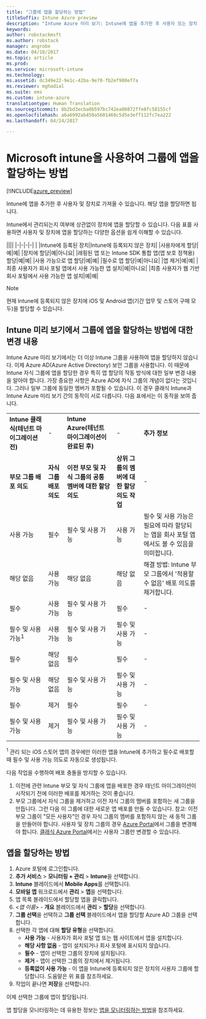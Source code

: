 ```yaml
---
title: "그룹에 앱을 할당하는 방법"
titleSuffix: Intune Azure preview
description: "Intune Azure 미리 보기: Intune에 앱을 추가한 후 사용자 또는 장치 그룹에 할당할 수 있습니다."
keywords: 
author: robstackmsft
ms.author: robstack
manager: angrobe
ms.date: 04/18/2017
ms.topic: article
ms.prod: 
ms.service: microsoft-intune
ms.technology: 
ms.assetid: dc349e22-9e1c-42ba-9e70-fb2ef980ef7a
ms.reviewer: mghadial
ms.suite: ems
ms.custom: intune-azure
translationtype: Human Translation
ms.sourcegitcommit: 8b2bd3ecba0b597bc742ea08872ffe8fc58155cf
ms.openlocfilehash: a6a6992ab450a5601468c5d5e3eff112fc7ea222
ms.lasthandoff: 04/24/2017

---
```


# <a name="how-to-assign-apps-to-groups-with-microsoft-intune"></a>Microsoft intune을 사용하여 그룹에 앱을 할당하는 방법

[!INCLUDE[azure_preview](../includes/azure_preview.md)]

Intune에 앱을 추가한 후 사용자 및 장치로 가져올 수 있습니다. 해당 앱을 할당하면 됩니다.

Intune에서 관리되는지 여부에 상관없이 장치에 앱을 할당할 수 있습니다. 다음 표를 사용하면 사용자 및 장치에 앱을 할당하는 다양한 옵션을 쉽게 이해할 수 있습니다.

||||
|-|-|-|-|
|&nbsp;|Intune에 등록된 장치|Intune에 등록되지 않은 장치|
|사용자에게 할당|예|예|
|장치에 할당|예|아니요|
|래핑된 앱 또는 Intune SDK 통합 앱(앱 보호 정책용) 할당|예|예|
|사용 가능으로 앱 할당|예|예|
|필수로 앱 할당|예|아니요|
|앱 제거|예|예|
|최종 사용자가 회사 포털 앱에서 사용 가능한 앱 설치|예|아니요|
|최종 사용자가 웹 기반 회사 포털에서 사용 가능한 앱 설치|예|예|

> [!NOTE]
> 현재 Intune에 등록되지 않은 장치에 iOS 및 Android 앱(기간 업무 및 스토어 구매 모두)을 할당할 수 있습니다.

## <a name="changes-to-how-you-assign-apps-to-groups-in-the-intune-preview"></a>Intune 미리 보기에서 그룹에 앱을 할당하는 방법에 대한 변경 내용

Intune Azure 미리 보기에서는 더 이상 Intune 그룹을 사용하여 앱을 할당하지 않습니다. 이제 Azure AD(Azure Active Directory) 보안 그룹을 사용합니다. 이 때문에 Intune 자식 그룹에 앱을 할당한 경우 특히 앱 할당의 작동 방식에 대한 일부 변경 내용을 알아야 합니다.
가장 중요한 사항은 Azure AD에 자식 그룹의 개념이 없다는 것입니다. 그러나 일부 그룹에 동일한 멤버가 포함될 수 있습니다. 이 경우 클래식 Intune과 Intune Azure 미리 보기 간의 동작이 서로 다릅니다. 다음 표에서는 이 동작을 보여 줍니다.

||||||
|-|-|-|-|-|
|**Intune 클래식(테넌트 마이그레이션 전)**|-|**Intune Azure(테넌트 마이그레이션이 완료된 후)**|-|**추가 정보**|
|**부모 그룹 배포 의도**|**자식 그룹 배포 의도**|**이전 부모 및 자식 그룹의 공통 멤버에 대한 할당 의도**|**상위 그룹의 멤버에 대한 할당 의도 작업**|-|    
|사용 가능|필수|필수 및 사용 가능|사용 가능|필수 및 사용 가능은 필요에 따라 할당되는 앱을 회사 포털 앱에서도 볼 수 있음을 의미합니다.
|해당 없음|사용 가능|해당 없음|해당 없음|해결 방법: Intune 부모 그룹에서 '적용할 수 없음' 배포 의도를 제거합니다.
|필수|사용 가능|필수 및 사용 가능|필수|-|
|필수 및 사용 가능<sup>1</sup>|사용 가능|필수 및 사용 가능|필수 및 사용 가능|-|    
|필수|해당 없음|필수|필수|-|    
|필수 및 사용 가능|해당 없음|필수 및 사용 가능|필수 및 사용 가능|-|    
|필수|제거|필수|필수|-|    
|필수 및 사용 가능|제거|필수 및 사용 가능|필수 및 사용 가능|-|
<sup>1</sup> 관리 되는 iOS 스토어 앱의 경우에만 이러한 앱을 Intune에 추가하고 필수로 배포할 때 필수 및 사용 가능 의도로 자동으로 생성됩니다.

다음 작업을 수행하여 배포 충돌을 방지할 수 있습니다.

1.    이전에 관련 Intune 부모 및 자식 그룹에 앱을 배포한 경우 테넌트 마이그레이션이 시작되기 전에 이러한 배포를 제거하는 것이 좋습니다.
2.    부모 그룹에서 자식 그룹을 제거하고 이전 자식 그룹의 멤버를 포함하는 새 그룹을 만듭니다. 그런 다음 이 그룹에 대한 새로운 앱 배포를 만들 수 있습니다.
참고: 이전 부모 그룹이 "모든 사용자"인 경우 자식 그룹의 멤버를 포함하지 않는 새 동적 그룹을 만들어야 합니다.
사용자 및 장치 그룹의 경우 [Azure Portal](https://portal.azure.com/)에서 그룹을 변경해야 합니다. [클래식 Azure Portal](https://manage.windowsazure.com/)에서는 사용자 그룹만 변경할 수 있습니다.


## <a name="how-to-assign-an-app"></a>앱을 할당하는 방법

1. Azure 포털에 로그인합니다.
2. **추가 서비스** > **모니터링 + 관리** > **Intune**을 선택합니다.
3. **Intune** 블레이드에서 **Mobile Apps**를 선택합니다.
1. **모바일 앱** 워크로드에서 **관리** > **앱**을 선택합니다.
2. 앱 목록 블레이드에서 할당할 앱을 클릭합니다.
3. <*앱 이름*> - **개요** 블레이드에서 **관리** > **할당**을 선택합니다.
4. **그룹 선택**을 선택하고 **그룹 선택** 블레이드에서 앱을 할당할 Azure AD 그룹을 선택합니다.
5. 선택한 각 앱에 대해 **할당 유형**을 선택합니다.
    - **사용 가능** - 사용자가 회사 포털 앱 또는 웹 사이트에서 앱을 설치합니다.
    - **해당 사항 없음** - 앱이 설치되거나 회사 포털에 표시되지 않습니다.
    - **필수** - 앱이 선택한 그룹의 장치에 설치됩니다.
    - **제거** - 앱이 선택한 그룹의 장치에서 제거됩니다.
    - **등록없이 사용 가능** - 이 앱을 Intune에 등록되지 않은 장치의 사용자 그룹에 할당합니다. 도움말은 위 표를 참조하세요.
6. 작업이 끝나면 **저장**을 선택합니다.

이제 선택한 그룹에 앱이 할당됩니다.

앱 할당을 모니터링하는 데 유용한 정보는 [앱을 모니터링하는 방법](monitor-apps.md)을 참조하세요.

